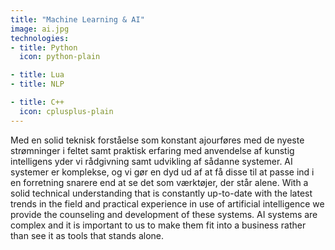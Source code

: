```yaml
---
title: "Machine Learning & AI"
image: ai.jpg
technologies:
- title: Python
  icon: python-plain

- title: Lua
- title: NLP

- title: C++
  icon: cplusplus-plain
---
```

<span lang="dk">
    Med en solid teknisk forståelse som konstant ajourføres med de nyeste
    strømninger i feltet samt praktisk erfaring med anvendelse af kunstig
    intelligens yder vi rådgivning samt udvikling af sådanne systemer. AI
    systemer er komplekse, og vi gør en dyd ud af at få disse til at passe
    ind i en forretning snarere end at se det som værktøjer, der står alene.
</span>
<span lang="en">
  With a solid technical understanding that is constantly up-to-date with the
  latest trends in the field and practical experience in use of artificial
  intelligence we provide the counseling and development of these systems.
  AI systems are complex and it is important to us to make them
  fit into a business rather than see it as tools that stands alone.
</span>
